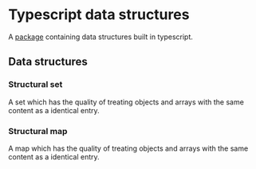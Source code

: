 # Typescript data structures
A [package](https://www.npmjs.com/package/@flagg2/data-structures) containing data structures built in typescript.

## Data structures 

### Structural set
A set which has the quality of treating objects and arrays with the same content as a identical entry.

### Structural map
A map which has the quality of treating objects and arrays with the same content as a identical entry.
